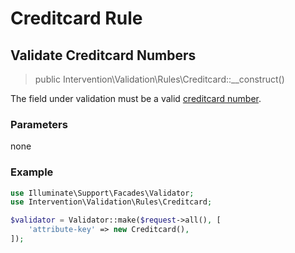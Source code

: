 # Creditcard Rule
## Validate Creditcard Numbers

> public Intervention\Validation\Rules\Creditcard::__construct()

The field under validation must be a valid [creditcard number](https://en.wikipedia.org/wiki/Payment_card_number).

### Parameters

none

### Example

```php
use Illuminate\Support\Facades\Validator;
use Intervention\Validation\Rules\Creditcard;

$validator = Validator::make($request->all(), [
    'attribute-key' => new Creditcard(),
]);
```
